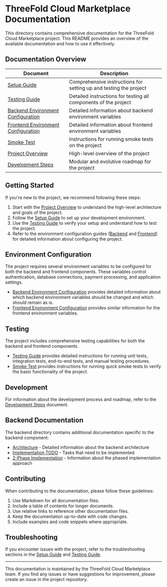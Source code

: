 # ThreeFold Cloud Marketplace Documentation

This directory contains comprehensive documentation for the ThreeFold Cloud Marketplace project. This README provides an overview of the available documentation and how to use it effectively.

## Documentation Overview

| Document | Description |
|----------|-------------|
| [Setup Guide](SETUP_GUIDE.md) | Comprehensive instructions for setting up and testing the project |
| [Testing Guide](TESTING_GUIDE.md) | Detailed instructions for testing all components of the project |
| [Backend Environment Configuration](backend/ENV_CONFIGURATION.md) | Detailed information about backend environment variables |
| [Frontend Environment Configuration](frontend/ENV_CONFIGURATION.md) | Detailed information about frontend environment variables |
| [Smoke Test](SMOKE_TEST.md) | Instructions for running smoke tests on the project |
| [Project Overview](overview.md) | High-level overview of the project |
| [Development Steps](steps.md) | Modular and evolutive roadmap for the project |

## Getting Started

If you're new to the project, we recommend following these steps:

1. Start with the [Project Overview](overview.md) to understand the high-level architecture and goals of the project.
2. Follow the [Setup Guide](SETUP_GUIDE.md) to set up your development environment.
3. Use the [Testing Guide](TESTING_GUIDE.md) to verify your setup and understand how to test the project.
4. Refer to the environment configuration guides ([Backend](backend/ENV_CONFIGURATION.md) and [Frontend](frontend/ENV_CONFIGURATION.md)) for detailed information about configuring the project.

## Environment Configuration

The project requires several environment variables to be configured for both the backend and frontend components. These variables control authentication, database connections, payment processing, and application settings.

- [Backend Environment Configuration](backend/ENV_CONFIGURATION.md) provides detailed information about which backend environment variables should be changed and which should remain as is.
- [Frontend Environment Configuration](frontend/ENV_CONFIGURATION.md) provides similar information for the frontend environment variables.

## Testing

The project includes comprehensive testing capabilities for both the backend and frontend components.

- [Testing Guide](TESTING_GUIDE.md) provides detailed instructions for running unit tests, integration tests, end-to-end tests, and manual testing procedures.
- [Smoke Test](SMOKE_TEST.md) provides instructions for running quick smoke tests to verify the basic functionality of the project.

## Development

For information about the development process and roadmap, refer to the [Development Steps](steps.md) document.

## Backend Documentation

The backend directory contains additional documentation specific to the backend component:

- [Architecture](backend/ARCHITECTURE.md) - Detailed information about the backend architecture
- [Implementation TODO](backend/IMPLEMENTATION_TODO.md) - Tasks that need to be implemented
- [2-Phase Implementation](backend/2_phase_implementation.md) - Information about the phased implementation approach

## Contributing

When contributing to the documentation, please follow these guidelines:

1. Use Markdown for all documentation files.
2. Include a table of contents for longer documents.
3. Use relative links to reference other documentation files.
4. Keep the documentation up-to-date with code changes.
5. Include examples and code snippets where appropriate.

## Troubleshooting

If you encounter issues with the project, refer to the troubleshooting sections in the [Setup Guide](SETUP_GUIDE.md#troubleshooting) and [Testing Guide](TESTING_GUIDE.md#troubleshooting).

---

This documentation is maintained by the ThreeFold Cloud Marketplace team. If you find any issues or have suggestions for improvement, please create an issue in the project repository.